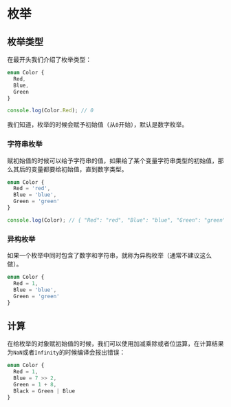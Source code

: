 # 枚举

## 枚举类型
在最开头我们介绍了枚举类型：
```typescript
enum Color {
  Red,
  Blue,
  Green
}

console.log(Color.Red); // 0
```
我们知道，枚举的时候会赋予初始值（从`0`开始），默认是数字枚举。

### 字符串枚举
赋初始值的时候可以给予字符串的值，如果给了某个变量字符串类型的初始值，那么其后的变量都要给初始值，直到数字类型。
```typescript
enum Color {
  Red = 'red',
  Blue = 'blue',
  Green = 'green'
}

console.log(Color); // { "Red": "red", "Blue": "blue", "Green": "green" } 
```

### 异构枚举
如果一个枚举中同时包含了数字和字符串，就称为异构枚举（通常不建议这么做）。
```typescript
enum Color {
  Red = 1,
  Blue = 'blue',
  Green = 'green'
}
```

## 计算
在给枚举的对象赋初始值的时候，我们可以使用加减乘除或者位运算，在计算结果为`NaN`或者`Infinity`的时候编译会报出错误：
```typescript
enum Color {
  Red = 1,
  Blue = 7 >> 2,
  Green = 1 + 8,
  Black = Green | Blue
}
```
